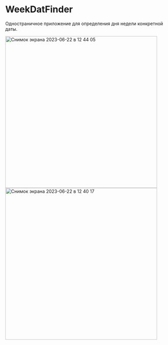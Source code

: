 # WeekDatFinder

Одностраничное приложение для определения дня недели конкретной даты.

<img width="475" alt="Снимок экрана 2023-06-22 в 12 44 05" src="https://github.com/Deminka/WeekDatFinder/assets/69207847/94abd1dd-3ac7-451d-94ec-7813713eafd5">
<img width="475" alt="Снимок экрана 2023-06-22 в 12 40 17" src="https://github.com/Deminka/WeekDatFinder/assets/69207847/d974d3c9-acb7-46fe-ab9c-b48182a0f44d">
